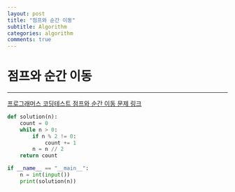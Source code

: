 ```yaml
---
layout: post
title: "점프와 순간 이동"
subtitle: Algorithm
categories: algorithm
comments: true
---
```


# 점프와 순간 이동

---

[프로그래머스 코딩테스트 점프와 순간 이동 문제 링크](https://programmers.co.kr/learn/courses/30/lessons/12980)


```python
def solution(n):
    count = 0
    while n > 0:
        if n % 2 != 0:
            count += 1
        n = n // 2
    return count

if __name__ == "__main__":
    n = int(input())
    print(solution(n))
```
